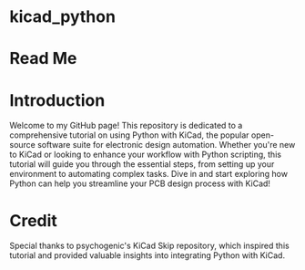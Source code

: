 # kicad_python 
# Read Me
# Introduction
Welcome to my GitHub page! This repository is dedicated to a comprehensive tutorial on using Python with KiCad, the popular open-source software suite for electronic design automation. Whether you're new to KiCad or looking to enhance your workflow with Python scripting, this tutorial will guide you through the essential steps, from setting up your environment to automating complex tasks. Dive in and start exploring how Python can help you streamline your PCB design process with KiCad!
# Credit
Special thanks to psychogenic's KiCad Skip repository, which inspired this tutorial and provided valuable insights into integrating Python with KiCad.


